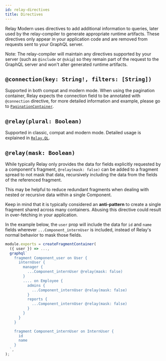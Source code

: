 ```yaml
---
id: relay-directives
title: Directives
---
```


Relay Modern uses directives to add additional information to queries, later used by the relay-compiler to generate appropriate runtime artifacts. These directives only appear in your application code and are removed from requests sent to your GraphQL server. 

Note: The relay-compiler will maintain any directives supported by your server (such as `@include` or `@skip`) so they remain part of the request to the GraphQL server and won't alter generated runtime artifacts.

## `@connection(key: String!, filters: [String])`

Supported in both compat and modern mode. When using the pagination container, Relay expects the connection field to be annotated with `@connection` directive, for more detailed information and example, please go to [`PaginationContainer`](./pagination-container.html#connection-directive).

## `@relay(plural: Boolean)`

Supported in classic, compat and modern mode. Detailed usage is explained in [`Relay.QL`](./api-reference-relay-ql.html#array-fields).

## `@relay(mask: Boolean)`

While typically Relay only provides the data for fields explicitly requested by a component's fragment, `@relay(mask: false)` can be added to a fragment spread to not mask that data, recursively including the data from the fields of the referenced fragment.

This may be helpful to reduce redundant fragments when dealing with nested or recursive data within a single Component.

Keep in mind that it is typically considered an **anti-pattern** to create a single fragment shared across many containers. Abusing this directive could result in over-fetching in your application.

In the example below, the `user` prop will include the data for `id` and `name` fields wherever `...Component_internUser` is included, instead of Relay's normal behavior to mask those fields.

```javascript
module.exports = createFragmentContainer(
  ({ user }) => ...,
  graphql`
    fragment Component_user on User {
      internUser {
        manager {
          ...Component_internUser @relay(mask: false)
        }
        .... on Employee {
          admins {
            ...Component_internUser @relay(mask: false)
          }
          reports {
            ...Component_internUser @relay(mask: false)
          }
        }
      }
    }

    fragment Component_internUser on InternUser {
      id
      name
    }
  `,
);
```

